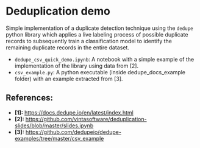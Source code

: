 # Deduplication demo

Simple implementation of a duplicate detection technique using the `dedupe` python library which applies a live labeling process of possible duplicate records to subsequently train a classification model to identify the remaining duplicate records in the entire dataset.

- `dedupe_csv_quick_demo.ipynb`: A notebook with a simple example of the implementation of the library using data from [2].
- `csv_example.py`: A python executable (inside dedupe_docs_example folder) with an example extracted from [3].

## References:

- **[1]:** https://docs.dedupe.io/en/latest/index.html
- **[2]:** https://github.com/vintasoftware/deduplication-slides/blob/master/slides.ipynb
- **[3]:** https://github.com/dedupeio/dedupe-examples/tree/master/csv_example
